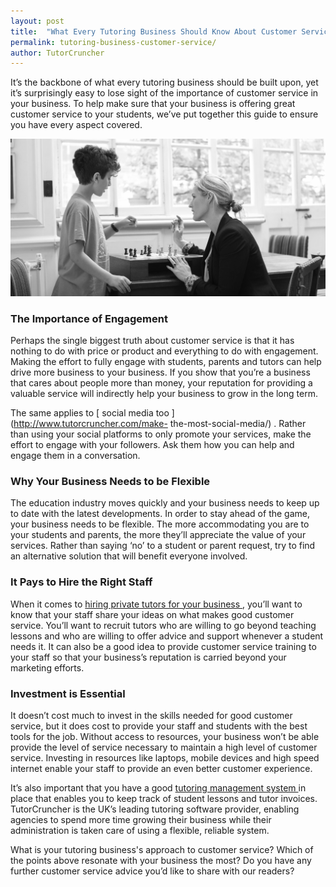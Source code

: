 ```yaml
---
layout: post
title:  "What Every Tutoring Business Should Know About Customer Service"
permalink: tutoring-business-customer-service/
author: TutorCruncher
---
```

It’s the backbone of what every tutoring business should be built upon, yet
it’s surprisingly easy to lose sight of the importance of customer service in
your business. To help make sure that your business is offering great customer
service to your students, we’ve put together this guide to ensure you have
every aspect covered.

<div class="img-holder full-width">
   <img src="/img/blogs/IMG_9165-1024x511.jpg" alt-text="Customer Service Tutoring"/>
</div>

### The Importance of Engagement

Perhaps the single biggest truth about customer service is that it has nothing
to do with price or product and everything to do with engagement. Making the
effort to fully engage with students, parents and tutors can help drive more
business to your business. If you show that you’re a business that cares about
people more than money, your reputation for providing a valuable service will
indirectly help your business to grow in the long term.

The same applies to [ social media too ](http://www.tutorcruncher.com/make-
the-most-social-media/) . Rather than using your social platforms to only
promote your services, make the effort to engage with your followers. Ask them
how you can help and engage them in a conversation.

### Why Your Business Needs to be Flexible

The education industry moves quickly and your business needs to keep up to
date with the latest developments. In order to stay ahead of the game, your
business needs to be flexible. The more accommodating you are to your students
and parents, the more they’ll appreciate the value of your services. Rather
than saying ‘no’ to a student or parent request, try to find an alternative
solution that will benefit everyone involved.

### It Pays to Hire the Right Staff

When it comes to [ hiring private tutors for your business
](http://www.tutorcruncher.com/how-to-recruit-tutors-for-your-agency/) ,
you’ll want to know that your staff share your ideas on what makes good
customer service. You’ll want to recruit tutors who are willing to go beyond
teaching lessons and who are willing to offer advice and support whenever a
student needs it. It can also be a good idea to provide customer service
training to your staff so that your business’s reputation is carried beyond
your marketing efforts.

### Investment is Essential

It doesn’t cost much to invest in the skills needed for good customer service,
but it does cost to provide your staff and students with the best tools for
the job. Without access to resources, your business won’t be able provide the
level of service necessary to maintain a high level of customer service.
Investing in resources like laptops, mobile devices and high speed internet
enable your staff to provide an even better customer experience.

It’s also important that you have a good [ tutoring management system
](http://www.tutorcruncher.com/) in place that enables you to keep track of
student lessons and tutor invoices. TutorCruncher is the UK’s leading tutoring
software provider, enabling agencies to spend more time growing their business
while their administration is taken care of using a flexible, reliable system.

What is your tutoring business's approach to customer service? Which of the
points above resonate with your business the most? Do you have any further
customer service advice you’d like to share with our readers?
